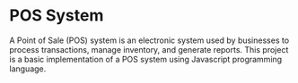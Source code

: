 # POS System
A Point of Sale (POS) system is an electronic system used by businesses to process transactions, manage inventory, and generate reports. This project is a basic implementation of a POS system using Javascript programming language.
